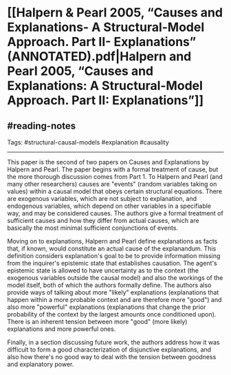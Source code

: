 # [[Halpern & Pearl 2005, “Causes and Explanations- A Structural-Model Approach. Part II- Explanations” (ANNOTATED).pdf|Halpern and Pearl 2005, “Causes and Explanations: A Structural-Model Approach. Part II: Explanations”]]
## #reading-notes 
Tags: #structural-causal-models #explanation #causality
___
This paper is the second of two papers on Causes and Explanations by Halpern and Pearl. The paper begins with a formal treatment of cause, but the more thorough discussion comes from Part 1. To Halpern and Pearl (and many other researchers) causes are "events" (random variables taking on values) within a causal model that obeys certain structural equations. There are exogenous variables, which are not subject to explanation, and endogenous variables, which depend on other variables in a specifiable way, and may be considered causes. The authors give a formal treatment of sufficient causes and how they differ from actual causes, which are basically the most minimal sufficient conjunctions of events.

Moving on to explanations, Halpern and Pearl define explanations as facts that, if known, would constitute an actual cause of the explanandum. This definition considers explanation's goal to be to provide information missing from the inquirer's epistemic state that establishes causation. The agent's epistemic state is allowed to have uncertainty as to the context (the exogenous variables outside the causal model) and also the workings of the model itself, both of which the authors formally define. The authors also provide ways of talking about more "likely" explanations (explanations that happen within a more probable context and are therefore more "good") and also more "powerful" explanations (explanations that change the prior probability of the context by the largest amounts once conditioned upon). There is an inherent tension between more "good" (more likely) explanations and more powerful ones.

Finally, in a section discussing future work, the authors address how it was difficult to form a good characterization of disjunctive explanations, and also how there's no good way to deal with the tension between goodness and explanatory power.